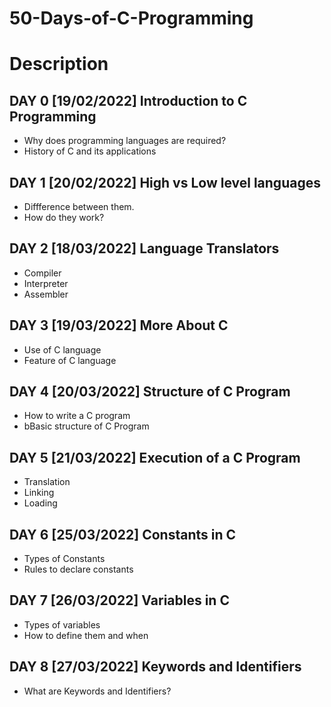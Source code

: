 # 50-Days-of-C-Programming
# Description
## DAY 0 [19/02/2022] Introduction to C Programming
* Why does programming languages are required?
* History of C and its applications
## DAY 1 [20/02/2022] High vs Low level languages
* Diffference between them.
* How do they work?
## DAY 2 [18/03/2022] Language Translators
* Compiler
* Interpreter
* Assembler
## DAY 3 [19/03/2022] More About C 
* Use of C language
* Feature of C language
## DAY 4 [20/03/2022] Structure of C Program
* How to write a C program
* bBasic structure of C Program
## DAY 5 [21/03/2022] Execution of a C Program
* Translation
* Linking
* Loading
## DAY 6 [25/03/2022] Constants in C
* Types of Constants
* Rules to declare constants
## DAY 7 [26/03/2022] Variables in C
* Types of variables
* How to define them and when
## DAY 8 [27/03/2022] Keywords and Identifiers
* What are Keywords and Identifiers?
